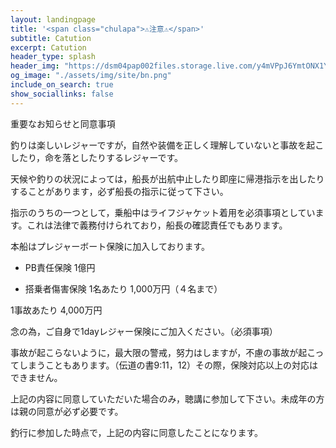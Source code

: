 ```yaml
---
layout: landingpage
title: '<span class="chulapa">⚠注意⚠</span>'
subtitle: Catution
excerpt: Catution
header_type: splash
header_img: "https://dsm04pap002files.storage.live.com/y4mVPpJ6YmtONX1Ygj0y-BkNJOLSN83lCXueLeunvNSWF4dbNiTQ32z4_zo2GlORDB-tgUkYhQWklOGqcex1qEV8g1X2QOlhmhkbVjQCcwhHfYWzLacUUAKmSRGi9pLdclNYc40ReYqUYMIlcpvV3RG0I0_tPOI4mHpfl8lzKgA0UZQ4FuUX6EvGZBO7xvGsqbs1rmDcwKdY5bX9aQwFvyNXw?encodeFailures=1&width=1520&height=855"
og_image: "./assets/img/site/bn.png"
include_on_search: true
show_sociallinks: false
---
```


重要なお知らせと同意事項

釣りは楽しいレジャーですが，自然や装備を正しく理解していないと事故を起こしたり，命を落としたりするレジャーです。

天候や釣りの状況によっては，船長が出航中止したり即座に帰港指示を出したりすることがあります，必ず船長の指示に従って下さい。

指示のうちの一つとして，乗船中はライフジャケット着用を必須事項としています。これは法律で義務付けられており，船長の確認責任でもあります。

本船はプレジャーボート保険に加入しております。

- PB責任保険  1億円

- 搭乗者傷害保険  1名あたり  1,000万円（４名まで）

1事故あたり  4,000万円

念の為，ご自身で1dayレジャー保険にご加入ください。（必須事項）

事故が起こらないように，最大限の警戒，努力はしますが，不慮の事故が起こってしまうこともあります。（伝道の書9:11，12）その際，保険対応以上の対応はできません。

上記の内容に同意していただいた場合のみ，聴講に参加して下さい。未成年の方は親の同意が必ず必要です。

釣行に参加した時点で，上記の内容に同意したことになります。